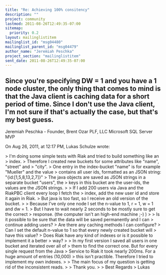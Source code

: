 ```yaml
---
title: "Re: Achieving 100% consitency"
description: ""
project: community
lastmod: 2011-08-26T12:49:35-07:00
sitemap:
  priority: 0.2
layout: mailinglistitem
mailinglist_id: "msg04480"
mailinglist_parent_id: "msg04479"
author_name: "Jeremiah Peschka"
project_section: "mailinglistitem"
sent_date: 2011-08-26T12:49:35-07:00
---
```



Since you're specifying DW = 1 and you have a 1 node cluster, the only thing 
that comes to mind is that the Java client is caching data for a short period 
of time. Since I don't use the Java client, I'm not sure if that's actually the 
case, but that's my best guess.
---
Jeremiah Peschka - Founder, Brent Ozar PLF, LLC
Microsoft SQL Server MVP

On Aug 26, 2011, at 12:17 PM, Lukas Schulze wrote:

&gt; I'm doing some simple tests with Riak and tried to build something like an 
&gt; index.
&gt; Therefore I created new buckets for some attributes like "name", "street" and 
&gt; "city".
&gt; One entry in the index-bucket "name" is for example "Mueller" and the value 
&gt; contains all user ids, formatted as an JSON string: "{id:[1,5,8,13,2,7]}"
&gt; The java objects are saved as JSON strings in a separate bucket "users", the 
&gt; keys in this bucket are the user-ids, the values are the JSON strings.
&gt; 
&gt; If I add 200 users via Java and the RiakPBC client every loop I fetch the 
&gt; index, add the new user id and store it again in Riak.
&gt; But java is too fast, so I receive an old version of the bucket.
&gt; 
&gt; Because I've only one node I set the n-value to 1, r = 1, w = 1 and dw = 1.
&gt; But I have to wait nearly 2 seconds to be mostly sure to get the correct 
&gt; response. (the computer isn't an high-end machine ;-) )
&gt; 
&gt; Is it possible to be sure that the data will be saved permanently and I can 
&gt; continue adding users?
&gt; Are there any caching methods I can configure?
&gt; Can I set the default n-value to 1 so that every newly created bucket will 
&gt; have this value?
&gt; Does Riak have any kind of indexes or is it possible to implement it a better 
&gt; way?
&gt; 
&gt; In my first version I saved all users in one bucket and iterated over all of 
&gt; them to find the correct one. But for every single request from the Java 
&gt; Service to Riak it took nearly 200ms. For a huge amount of entries (10,000) 
&gt; this isn't practible. Therefore I tried to implement my own indexes.
&gt; 
&gt; The main focus of my question is getting rid of the inconsistent reads.
&gt; 
&gt; Thank you.
&gt; 
&gt; Best Regards
&gt; Lukas
